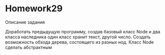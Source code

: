 # Homework29
Описание задания

Доработать предыдущую программу, создав базовый класс Node и два класса наследника один класс хранит текст, другой число. Создать возможность обхода дерева, состоящего из разных нод. Класс Node сделать абстрактным